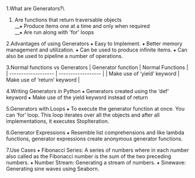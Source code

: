 1.What are Generators?\
  1. Are functions that return traversable objects\
__⁕ Produce items one at a time and only when required\
__⁕ Are run along with 'for' loops
  
2.Advantages of using Generators
  ⁕ Easy to Implement.
  ⁕ Better memory management and utilization.
  ⁕ Can be used to produce infinite items.
  ⁕ Can also be used to pipeline a number of operations.
  
3.Normal functions vs Generators
  | Generator function  |  Normal Functions  |
  | ------------------- | ------------------ |
  | Make use of ‘yield’ keyword | Make use of ‘return’ keyword |
  

4.Writing Generators in Python
  ⁕ Generators created using the ‘def’ keyword
  ⁕ Make use of the yield keyword instead of return

5.Generators with Loops
  ⁕ To execute the generator function at once. You can ‘for’ loop. This loop iterates over all the objects and after all implementations, it executes StopIteration.

6.Generator Expressions
  ⁕ Resemble list comprehensions and like lambda functions, generator expressions create anonymous generator functions.

7.Use Cases
  ⁕ Fibonacci Series: A series of numbers where in each number also called as the Fibonacci number is the sum of the two preceding numbers.
  ⁕ Number Stream: Generating a stream of numbers.
  ⁕ Sinewave: Generating sine waves using Seaborn.
